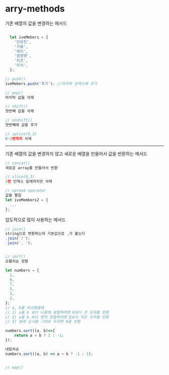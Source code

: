 # arry-methods

기존 배열의 값을 변경하는 메서드
```js

  let iveMebers = {
    '안유진',
    '가을',
    '레이',
    '장원영',
    '리즈',
    '이서',
  };

// push() 
iveMebers.push('추가'); //마지막 인덱스에 추가

// pop() 
마지막 값을 삭제

// shift()
첫번째 값을 삭제

// unshift()
첫번째에 값을 추가

// splice(0,3)
0~3번까지 삭제

```

---
기존 배열의 값을 변경하지 않고 새로운 배열을 만들어서 값을 반환하는 메서드
```js
// concat()
새로운 array를 만들어서 반환

// slice(0,3)
3번 인덱스 밑에까지만 삭제

// spread operator
값을 펼침
let iveMembers2 = {
  ...
};
```

압도적으로 많이 사용하는 메서드

```js
// join()
string으로 변환하는데 기본값으로 ,가 붙는다
.join('/'); 
.join(', ');


// sort()
오름차순 정렬

let numbers = {
  1,
  9,
  7,
  5,
  3,
  2,
};
// a, b를 비교했을때
// 1) a를 b 보다 나중에 정렬하려면 0보다 큰 숫자를 반환
// 2) a를 b 보다 먼저 정렬하려면 0보다 작은 숫자를 반환
// 3) 원래 순서를 그대로 두려면 0을 반환

numbers.sort((a, b)=>{
    return a > b ? 1 : -1;
});

내림차순
numbers.sort((a, b) => a > b ? -1 : 1);


// map()
```